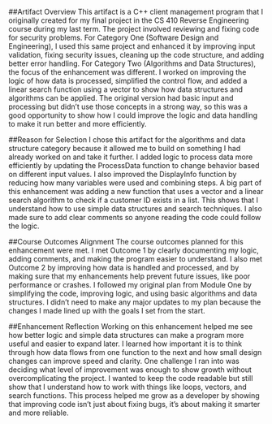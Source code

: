 ##Artifact Overview
This artifact is a C++ client management program that I originally created for my final project in the CS 410 Reverse Engineering course during my last term. The project involved reviewing and fixing code for security problems. For Category One (Software Design and Engineering), I used this same project and enhanced it by improving input validation, fixing security issues, cleaning up the code structure, and adding better error handling. For Category Two (Algorithms and Data Structures), the focus of the enhancement was different. I worked on improving the logic of how data is processed, simplified the control flow, and added a linear search function using a vector to show how data structures and algorithms can be applied. The original version had basic input and processing but didn’t use those concepts in a strong way, so this was a good opportunity to show how I could improve the logic and data handling to make it run better and more efficiently.

##Reason for Selection
I chose this artifact for the algorithms and data structure category because it allowed me to build on something I had already worked on and take it further. I added logic to process data more efficiently by updating the ProcessData function to change behavior based on different input values. I also improved the DisplayInfo function by reducing how many variables were used and combining steps. A big part of this enhancement was adding a new function that uses a vector and a linear search algorithm to check if a customer ID exists in a list. This shows that I understand how to use simple data structures and search techniques. I also made sure to add clear comments so anyone reading the code could follow the logic.

##Course Outcomes Alignment
The course outcomes planned for this enhancement were met. I met Outcome 1 by clearly documenting my logic, adding comments, and making the program easier to understand. I also met Outcome 2 by improving how data is handled and processed, and by making sure that my enhancements help prevent future issues, like poor performance or crashes. I followed my original plan from Module One by simplifying the code, improving logic, and using basic algorithms and data structures. I didn’t need to make any major updates to my plan because the changes I made lined up with the goals I set from the start.

##Enhancement Reflection
Working on this enhancement helped me see how better logic and simple data structures can make a program more useful and easier to expand later. I learned how important it is to think through how data flows from one function to the next and how small design changes can improve speed and clarity. One challenge I ran into was deciding what level of improvement was enough to show growth without overcomplicating the project. I wanted to keep the code readable but still show that I understand how to work with things like loops, vectors, and search functions. This process helped me grow as a developer by showing that improving code isn’t just about fixing bugs, it’s about making it smarter and more reliable.

